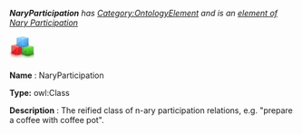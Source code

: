 ___NaryParticipation__ 
 has
 [Category:OntologyElement](../../Category/OntologyElement "Category:OntologyElement") 
 and is an
 [element of](../../Property/ElementOf "Property:ElementOf") 
[Nary Participation](../../Submissions/Nary_Participation "Submissions:Nary Participation")_




  





[![Class](../public/images/thumb/2/27/Class.gif/45px-Class.gif)](../../Image/Class.gif "Class")


__Name__ 
 : NaryParticipation
 



__Type:__ 
 owl:Class
 



__Description__ 
 : The reified class of n-ary participation relations, e.g. "prepare a coffee with coffee pot".